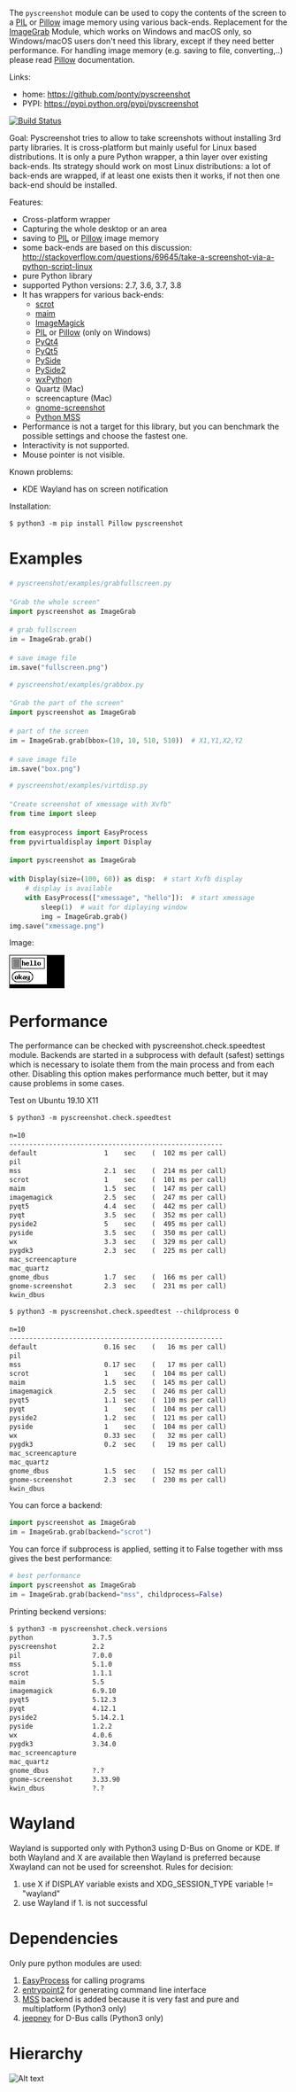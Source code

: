 The ``pyscreenshot`` module can be used to copy
the contents of the screen to a [PIL][5] or [Pillow][6]  image memory using various back-ends.
Replacement for the [ImageGrab][15] Module, which works on Windows and macOS only,
so Windows/macOS users don't need this library, except if they need better performance.
For handling image memory (e.g. saving to file, converting,..) please read [Pillow][6]  documentation.

Links:
 * home: https://github.com/ponty/pyscreenshot
 * PYPI: https://pypi.python.org/pypi/pyscreenshot

[![Build Status](https://travis-ci.org/ponty/pyscreenshot.svg?branch=master)](https://travis-ci.org/ponty/pyscreenshot)

Goal:
  Pyscreenshot tries to allow to take screenshots without installing 3rd party libraries.
  It is cross-platform but mainly useful for Linux based distributions.
  It is only a pure Python wrapper, a thin layer over existing back-ends.
  Its strategy should work on most Linux distributions:
  a lot of back-ends are wrapped, if at least one exists then it works,
  if not then one back-end should be installed.

Features:
 * Cross-platform wrapper
 * Capturing the whole desktop or an area
 * saving to [PIL][5] or [Pillow][6]  image memory
 * some back-ends are based on this discussion: http://stackoverflow.com/questions/69645/take-a-screenshot-via-a-python-script-linux
 * pure Python library
 * supported Python versions: 2.7, 3.6, 3.7, 3.8
 * It has wrappers for various back-ends:
     * [scrot][1]
     * [maim][2]
     * [ImageMagick][3]
     * [PIL][5] or [Pillow][6] (only on Windows)
     * [PyQt4][7]
     * [PyQt5][8]
     * [PySide][9]
     * [PySide2][10]
     * [wxPython][12]
     * Quartz (Mac)
     * screencapture (Mac)
     * [gnome-screenshot][13]
     * [Python MSS][14]
 * Performance is not a target for this library, but you can benchmark the possible settings and choose the fastest one.
 * Interactivity is not supported.
 * Mouse pointer is not visible.

Known problems:
 * KDE Wayland has on screen notification

Installation:

```console  
$ python3 -m pip install Pillow pyscreenshot
```


Examples
========

```py
# pyscreenshot/examples/grabfullscreen.py

"Grab the whole screen"
import pyscreenshot as ImageGrab

# grab fullscreen
im = ImageGrab.grab()

# save image file
im.save("fullscreen.png")

```

```py
# pyscreenshot/examples/grabbox.py

"Grab the part of the screen"
import pyscreenshot as ImageGrab

# part of the screen
im = ImageGrab.grab(bbox=(10, 10, 510, 510))  # X1,Y1,X2,Y2

# save image file
im.save("box.png")

```


```py
# pyscreenshot/examples/virtdisp.py

"Create screenshot of xmessage with Xvfb"
from time import sleep

from easyprocess import EasyProcess
from pyvirtualdisplay import Display

import pyscreenshot as ImageGrab

with Display(size=(100, 60)) as disp:  # start Xvfb display
    # display is available
    with EasyProcess(["xmessage", "hello"]):  # start xmessage
        sleep(1)  # wait for diplaying window
        img = ImageGrab.grab()
img.save("xmessage.png")

```

Image:

![](/doc/gen/xmessage.png)




Performance
===========

The performance can be checked with pyscreenshot.check.speedtest module.
Backends are started in a subprocess with default (safest) settings 
which is necessary to isolate them from the main process and from each other. 
Disabling this option makes performance much better, but it may cause problems in some cases.

Test on Ubuntu 19.10 X11
<!-- embedme doc/gen/python3_-m_pyscreenshot.check.speedtest.txt -->
```console
$ python3 -m pyscreenshot.check.speedtest

n=10
------------------------------------------------------
default             	1    sec	(  102 ms per call)
pil                 	
mss                 	2.1  sec	(  214 ms per call)
scrot               	1    sec	(  101 ms per call)
maim                	1.5  sec	(  147 ms per call)
imagemagick         	2.5  sec	(  247 ms per call)
pyqt5               	4.4  sec	(  442 ms per call)
pyqt                	3.5  sec	(  352 ms per call)
pyside2             	5    sec	(  495 ms per call)
pyside              	3.5  sec	(  350 ms per call)
wx                  	3.3  sec	(  329 ms per call)
pygdk3              	2.3  sec	(  225 ms per call)
mac_screencapture   	
mac_quartz          	
gnome_dbus          	1.7  sec	(  166 ms per call)
gnome-screenshot    	2.3  sec	(  231 ms per call)
kwin_dbus           	
```
<!-- embedme doc/gen/python3_-m_pyscreenshot.check.speedtest_--childprocess_0.txt -->
```console
$ python3 -m pyscreenshot.check.speedtest --childprocess 0

n=10
------------------------------------------------------
default             	0.16 sec	(   16 ms per call)
pil                 	
mss                 	0.17 sec	(   17 ms per call)
scrot               	1    sec	(  104 ms per call)
maim                	1.5  sec	(  145 ms per call)
imagemagick         	2.5  sec	(  246 ms per call)
pyqt5               	1.1  sec	(  110 ms per call)
pyqt                	1    sec	(  104 ms per call)
pyside2             	1.2  sec	(  121 ms per call)
pyside              	1    sec	(  104 ms per call)
wx                  	0.33 sec	(   32 ms per call)
pygdk3              	0.2  sec	(   19 ms per call)
mac_screencapture   	
mac_quartz          	
gnome_dbus          	1.5  sec	(  152 ms per call)
gnome-screenshot    	2.3  sec	(  230 ms per call)
kwin_dbus           	
```


You can force a backend:
```python
import pyscreenshot as ImageGrab
im = ImageGrab.grab(backend="scrot")
```

You can force if subprocess is applied, setting it to False together with mss gives the best performance:
```python
# best performance
import pyscreenshot as ImageGrab
im = ImageGrab.grab(backend="mss", childprocess=False)
```



Printing beckend versions:
<!-- embedme doc/gen/python3_-m_pyscreenshot.check.versions.txt -->

```console
$ python3 -m pyscreenshot.check.versions
python               3.7.5
pyscreenshot         2.2
pil                  7.0.0
mss                  5.1.0
scrot                1.1.1
maim                 5.5
imagemagick          6.9.10
pyqt5                5.12.3
pyqt                 4.12.1
pyside2              5.14.2.1
pyside               1.2.2
wx                   4.0.6
pygdk3               3.34.0
mac_screencapture    
mac_quartz           
gnome_dbus           ?.?
gnome-screenshot     3.33.90
kwin_dbus            ?.?
```

Wayland
=======

Wayland is supported only with Python3 using D-Bus on Gnome or KDE.
If both Wayland and X are available then Wayland is preferred
because Xwayland can not be used for screenshot.
Rules for decision:
 1. use X if DISPLAY variable exists and XDG_SESSION_TYPE variable != "wayland"
 2. use Wayland if 1. is not successful

Dependencies
============

Only pure python modules are used:
1. [EasyProcess][17] for calling programs
2. [entrypoint2][18] for generating command line interface
3. [MSS][14] backend is added because it is very fast and pure and multiplatform (Python3 only)
4. [jeepney][16] for D-Bus calls (Python3 only)

Hierarchy
=========

![Alt text](https://g.gravizo.com/source/svg?https%3A%2F%2Fraw.githubusercontent.com/ponty/pyscreenshot/master/doc/hierarchy.dot)

[1]: https://en.wikipedia.org/wiki/Scrot
[2]: https://github.com/naelstrof/maim
[3]: https://www.imagemagick.org/
[5]: http://www.pythonware.com/library/pil/
[6]: https://pypi.org/project/Pillow/
[7]: https://pypi.org/project/PyQt4/
[8]: https://pypi.org/project/PyQt5/
[9]: https://pypi.org/project/PySide/
[10]: https://pypi.org/project/PySide2/
[12]: https://www.wxpython.org/
[13]: https://git.gnome.org/browse/gnome-screenshot/
[14]: https://github.com/BoboTiG/python-mss
[15]: https://pillow.readthedocs.org/en/latest/reference/ImageGrab.html
[16]: https://pypi.org/project/jeepney/
[17]: https://github.com/ponty/EasyProcess
[18]: https://github.com/ponty/entrypoint2